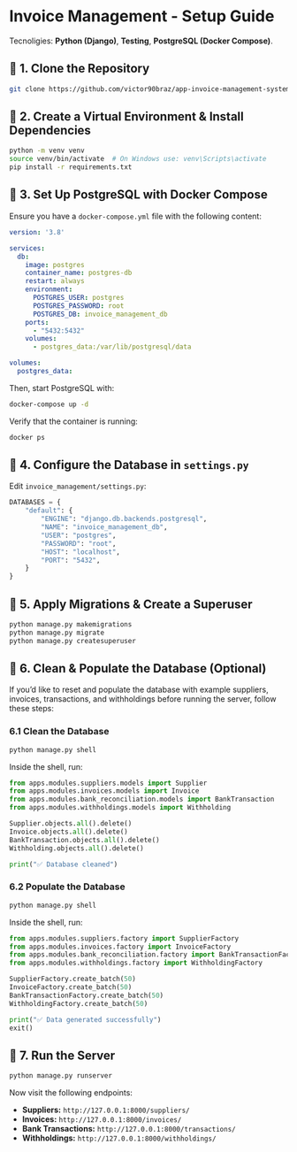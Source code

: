 # Invoice Management - Setup Guide

Tecnoligies: **Python (Django)**, **Testing**, **PostgreSQL (Docker Compose)**.

## 📌 **1. Clone the Repository**
```bash
git clone https://github.com/victor90braz/app-invoice-management-system.git
```

## 📌 **2. Create a Virtual Environment & Install Dependencies**
```bash
python -m venv venv
source venv/bin/activate  # On Windows use: venv\Scripts\activate
pip install -r requirements.txt
```

## 📌 **3. Set Up PostgreSQL with Docker Compose**
Ensure you have a `docker-compose.yml` file with the following content:

```yaml
version: '3.8'

services:
  db:
    image: postgres
    container_name: postgres-db
    restart: always
    environment:
      POSTGRES_USER: postgres
      POSTGRES_PASSWORD: root
      POSTGRES_DB: invoice_management_db
    ports:
      - "5432:5432"
    volumes:
      - postgres_data:/var/lib/postgresql/data

volumes:
  postgres_data:
```

Then, start PostgreSQL with:
```bash
docker-compose up -d
```

Verify that the container is running:
```bash
docker ps
```

## 📌 **4. Configure the Database in `settings.py`**
Edit `invoice_management/settings.py`:
```python
DATABASES = {
    "default": {
        "ENGINE": "django.db.backends.postgresql",
        "NAME": "invoice_management_db",
        "USER": "postgres",
        "PASSWORD": "root",
        "HOST": "localhost",  
        "PORT": "5432",
    }
}
```

## 📌 **5. Apply Migrations & Create a Superuser**
```bash
python manage.py makemigrations
python manage.py migrate
python manage.py createsuperuser
```

## 📌 **6. Clean & Populate the Database (Optional)**
If you’d like to reset and populate the database with example suppliers, invoices, transactions, and withholdings before running the server, follow these steps:

### **6.1 Clean the Database**
```bash
python manage.py shell
```
Inside the shell, run:
```python
from apps.modules.suppliers.models import Supplier
from apps.modules.invoices.models import Invoice
from apps.modules.bank_reconciliation.models import BankTransaction
from apps.modules.withholdings.models import Withholding

Supplier.objects.all().delete()
Invoice.objects.all().delete()
BankTransaction.objects.all().delete()
Withholding.objects.all().delete()

print("✅ Database cleaned")
```

### **6.2 Populate the Database**

```bash
python manage.py shell
```
Inside the shell, run:

```python
from apps.modules.suppliers.factory import SupplierFactory
from apps.modules.invoices.factory import InvoiceFactory
from apps.modules.bank_reconciliation.factory import BankTransactionFactory
from apps.modules.withholdings.factory import WithholdingFactory

SupplierFactory.create_batch(50)
InvoiceFactory.create_batch(50)
BankTransactionFactory.create_batch(50)
WithholdingFactory.create_batch(50)

print("✅ Data generated successfully")
exit()
```

## 📌 **7. Run the Server**
```bash
python manage.py runserver
```

Now visit the following endpoints:
- **Suppliers:** `http://127.0.0.1:8000/suppliers/`
- **Invoices:** `http://127.0.0.1:8000/invoices/`
- **Bank Transactions:** `http://127.0.0.1:8000/transactions/`
- **Withholdings:** `http://127.0.0.1:8000/withholdings/`

